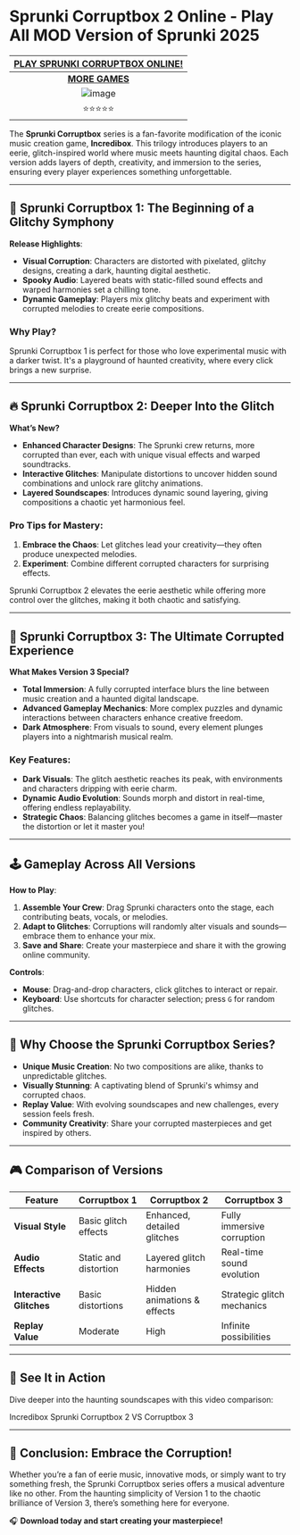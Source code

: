 # Sprunki Corruptbox 2 Online - Play All MOD Version of Sprunki 2025

| [PLAY SPRUNKI CORRUPTBOX ONLINE!](https://modmeme.com/sprunki-corruptbox-3/)           |
|:---------------------------------------:|
| [**MORE GAMES**](https://apkitech.com/) |
| ![image](https://github.com/user-attachments/assets/00441e90-efc6-4ecd-acee-b91fea5b1204) |
| ⭐⭐⭐⭐⭐                           |

The **Sprunki Corruptbox** series is a fan-favorite modification of the iconic music creation game, **Incredibox**. This trilogy introduces players to an eerie, glitch-inspired world where music meets haunting digital chaos. Each version adds layers of depth, creativity, and immersion to the series, ensuring every player experiences something unforgettable.

---

## 🌟 **Sprunki Corruptbox 1**: The Beginning of a Glitchy Symphony  
**Release Highlights**:  
- **Visual Corruption**: Characters are distorted with pixelated, glitchy designs, creating a dark, haunting digital aesthetic.  
- **Spooky Audio**: Layered beats with static-filled sound effects and warped harmonies set a chilling tone.  
- **Dynamic Gameplay**: Players mix glitchy beats and experiment with corrupted melodies to create eerie compositions.  

### **Why Play?**  
Sprunki Corruptbox 1 is perfect for those who love experimental music with a darker twist. It's a playground of haunted creativity, where every click brings a new surprise.

---

## 🔥 **Sprunki Corruptbox 2**: Deeper Into the Glitch  
**What’s New?**  
- **Enhanced Character Designs**: The Sprunki crew returns, more corrupted than ever, each with unique visual effects and warped soundtracks.  
- **Interactive Glitches**: Manipulate distortions to uncover hidden sound combinations and unlock rare glitchy animations.  
- **Layered Soundscapes**: Introduces dynamic sound layering, giving compositions a chaotic yet harmonious feel.  

### **Pro Tips for Mastery**:  
1. **Embrace the Chaos**: Let glitches lead your creativity—they often produce unexpected melodies.  
2. **Experiment**: Combine different corrupted characters for surprising effects.  

Sprunki Corruptbox 2 elevates the eerie aesthetic while offering more control over the glitches, making it both chaotic and satisfying.

---

## 🚀 **Sprunki Corruptbox 3**: The Ultimate Corrupted Experience  
**What Makes Version 3 Special?**  
- **Total Immersion**: A fully corrupted interface blurs the line between music creation and a haunted digital landscape.  
- **Advanced Gameplay Mechanics**: More complex puzzles and dynamic interactions between characters enhance creative freedom.  
- **Dark Atmosphere**: From visuals to sound, every element plunges players into a nightmarish musical realm.  

### **Key Features**:  
- **Dark Visuals**: The glitch aesthetic reaches its peak, with environments and characters dripping with eerie charm.  
- **Dynamic Audio Evolution**: Sounds morph and distort in real-time, offering endless replayability.  
- **Strategic Chaos**: Balancing glitches becomes a game in itself—master the distortion or let it master you!  

---

## 🕹️ **Gameplay Across All Versions**  
**How to Play**:  
1. **Assemble Your Crew**: Drag Sprunki characters onto the stage, each contributing beats, vocals, or melodies.  
2. **Adapt to Glitches**: Corruptions will randomly alter visuals and sounds—embrace them to enhance your mix.  
3. **Save and Share**: Create your masterpiece and share it with the growing online community.  

**Controls**:  
- **Mouse**: Drag-and-drop characters, click glitches to interact or repair.  
- **Keyboard**: Use shortcuts for character selection; press `G` for random glitches.  

---

## 🌈 **Why Choose the Sprunki Corruptbox Series?**  
- **Unique Music Creation**: No two compositions are alike, thanks to unpredictable glitches.  
- **Visually Stunning**: A captivating blend of Sprunki's whimsy and corrupted chaos.  
- **Replay Value**: With evolving soundscapes and new challenges, every session feels fresh.  
- **Community Creativity**: Share your corrupted masterpieces and get inspired by others.  

---

## 🎮 **Comparison of Versions**  
| Feature                 | Corruptbox 1           | Corruptbox 2               | Corruptbox 3               |
|-------------------------|------------------------|----------------------------|----------------------------|
| **Visual Style**        | Basic glitch effects   | Enhanced, detailed glitches| Fully immersive corruption |
| **Audio Effects**       | Static and distortion  | Layered glitch harmonies   | Real-time sound evolution  |
| **Interactive Glitches**| Basic distortions      | Hidden animations & effects| Strategic glitch mechanics |
| **Replay Value**        | Moderate              | High                       | Infinite possibilities     |

---

## 🎥 **See It in Action**  
Dive deeper into the haunting soundscapes with this video comparison:  

Incredibox Sprunki Corruptbox 2 VS Corruptbox 3

---

## 🎵 **Conclusion: Embrace the Corruption!**  
Whether you’re a fan of eerie music, innovative mods, or simply want to try something fresh, the Sprunki Corruptbox series offers a musical adventure like no other. From the haunting simplicity of Version 1 to the chaotic brilliance of Version 3, there’s something here for everyone.  

🎧 **Download today and start creating your masterpiece!**

